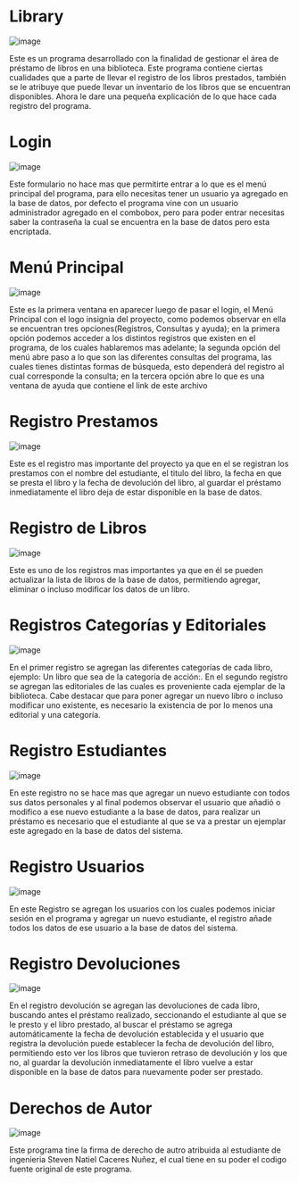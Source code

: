 # Library

![image](https://user-images.githubusercontent.com/54567861/69506171-c99c3e80-0f03-11ea-9859-5eef17ab9459.png)

Este es un programa desarrollado con la finalidad de gestionar el área de préstamo de libros en una biblioteca. Este programa contiene ciertas cualidades que a parte de llevar el registro de los libros prestados, también se le atribuye que puede llevar un inventario de los libros que se encuentran disponibles. Ahora le dare una pequeña explicación de lo que hace cada registro del programa.

# Login

 ![image](https://user-images.githubusercontent.com/54567861/69506669-0406db00-0f06-11ea-8752-45c1fb9852aa.png)

Este formulario no hace mas que permitirte entrar a lo que es el menú principal del programa, para ello necesitas tener un usuario ya agregado en la base de datos, por defecto el programa vine con un usuario administrador agregado en el combobox, pero para poder entrar necesitas saber la contraseña la cual se encuentra en la base de datos pero esta encriptada.

# Menú  Principal
 
 ![image](https://user-images.githubusercontent.com/54567861/69506707-2862b780-0f06-11ea-8f52-969e003d20b2.png)

Este es la primera ventana en aparecer luego de pasar el login, el Menú Principal con el logo insignia del proyecto, como podemos observar en ella se encuentran tres opciones(Registros, Consultas y ayuda); en la primera opción  podemos acceder a los distintos registros que existen en el programa, de los cuales hablaremos mas adelante; la segunda opción del menú abre paso a lo que son las diferentes consultas del programa, las cuales tienes distintas formas de búsqueda, esto dependerá del registro al cual corresponde la consulta; en la tercera opción abre lo que es una ventana de ayuda que contiene el link de este archivo

# Registro Prestamos
 
![image](https://user-images.githubusercontent.com/54567861/69506748-5647fc00-0f06-11ea-98fc-de41bd7597c5.png)

Este es el registro mas importante del proyecto ya que en el se registran los prestamos con el nombre del estudiante, el titulo del libro, la fecha en que se presta el libro y la fecha de devolución del libro, al guardar el préstamo inmediatamente el libro deja de estar disponible en la base de datos.

# Registro de Libros

 ![image](https://user-images.githubusercontent.com/54567861/69506778-72e43400-0f06-11ea-8d91-95dd272832da.png)


Este es uno de los registros mas importantes ya que en él se pueden actualizar la lista de libros de la base de datos, permitiendo agregar, eliminar o incluso modificar los datos de un libro.

# Registros Categorías y Editoriales
 
 ![image](https://user-images.githubusercontent.com/54567861/69506783-7c6d9c00-0f06-11ea-8733-f9e3600bb989.png)


En el primer registro se agregan las diferentes categorías de cada libro, ejemplo: Un libro que sea de la categoría de acción:.
En el segundo registro se agregan las editoriales de las cuales es proveniente cada ejemplar de la biblioteca.
Cabe destacar que para poner agregar un nuevo libro o incluso modificar uno existente, es necesario la existencia de por lo menos una editorial y una categoría.

# Registro Estudiantes
 
![image](https://user-images.githubusercontent.com/54567861/69506840-bdfe4700-0f06-11ea-9a08-ae93b63b08c0.png)

En este registro no se hace mas que agregar un nuevo estudiante con todos sus datos personales y al final podemos observar el usuario que añadió o modifico a ese nuevo estudiante a la base de datos, para realizar un préstamo es necesario que el estudiante al que se va a prestar un ejemplar este agregado en la base de datos del sistema.

# Registro Usuarios

![image](https://user-images.githubusercontent.com/54567861/69506850-cb1b3600-0f06-11ea-98b7-edd5e6a4a6f0.png)

En este Registro se agregan los usuarios con los cuales podemos iniciar sesión en el programa y agregar un nuevo estudiante, el registro añade todos los datos de ese usuario a la base de datos del sistema.

# Registro Devoluciones

![image](https://user-images.githubusercontent.com/54567861/69506886-f0a83f80-0f06-11ea-8b39-dd393bf5b4c8.png)

En el registro devolución se agregan las devoluciones de cada libro, buscando antes el préstamo realizado, seccionando el estudiante al que se le presto y el libro prestado, al buscar el préstamo se agrega automáticamente la fecha de devolución establecida y el usuario que registra la devolución puede establecer la fecha de devolución del libro, permitiendo esto ver los libros que tuvieron retraso de devolución y los que no, al guardar la devolución inmediatamente el libro vuelve a estar disponible en la base de datos para nuevamente poder ser prestado.

# Derechos de Autor

![image](https://user-images.githubusercontent.com/54567861/69507064-9eb3e980-0f07-11ea-96c9-9484f89930e7.png)

Este programa tine la firma de derecho de autro atribuida al estudiante de ingenieria Steven Natiel Caceres Nuñez, el cual tiene en su poder el codigo fuente original de este programa.








